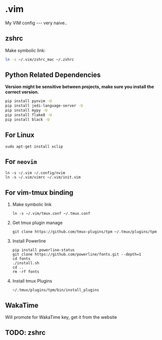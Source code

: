 # .vim
My VIM config --- very naive..

## zshrc

Make symbolic link:
```bash
ln -s ~/.vim/zshrc_mac ~/.zshrc
```

## Python Related Dependencies

__Version might be sensitive between projects, make sure you install the correct version.__

```bash
pip install pynvim -U
pip install jedi-language-server -U
pip install mypy -U
pip install flake8 -U
pip install black -U
```

## For Linux

```
sudo apt-get install xclip
```

## For `neovim`

```shell
ln -s ~/.vim ~/.config/nvim
ln -s ~/.vim/vimrc ~/.vim/init.vim
```

## For vim-tmux binding

1. Make symbolic link
    ```
    ln -s ~/.vim/tmux.conf ~/.tmux.conf
    ```

2. Get tmux plugin manage
    ```
    git clone https://github.com/tmux-plugins/tpm ~/.tmux/plugins/tpm
    ```

3. Install Powerline
    ```
    pip install powerline-status
    git clone https://github.com/powerline/fonts.git --depth=1
    cd fonts
    ./install.sh
    cd ..
    rm -rf fonts
    ```

4. Install tmux Plugins
    ```
    ~/.tmux/plugins/tpm/bin/install_plugins
    ```

## WakaTime

Will promote for WakaTime key, get it from the website

## TODO: zshrc
